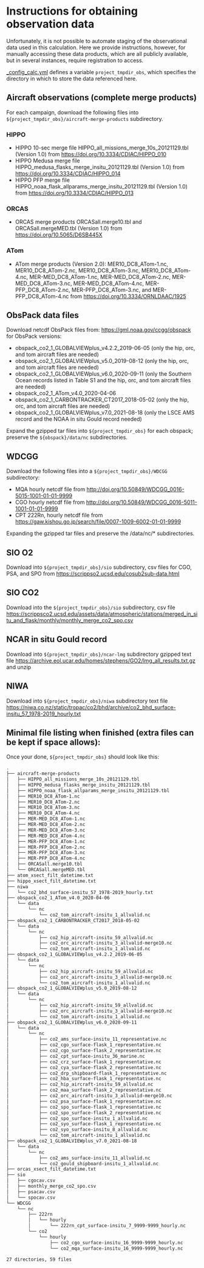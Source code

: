 # Instructions for obtaining observation data

Unfortunately, it is not possible to automate staging of the observational data used in this calculation. Here we provide instructions, however, for manually accessing these data products, which are all publicly available, but in several instances, require registration to access.

[_config_calc.yml](./_config_calc.yml) defines a variable `project_tmpdir_obs`, which specifies the directory in which to store the data referenced here.



## Aircraft observations (complete merge products)

For each campaign, download the following files into `${project_tmpdir_obs}/aircraft-merge-products` subdirectory.

### HIPPO

- HIPPO 10-sec merge file HIPPO_all_missions_merge_10s_20121129.tbl (Version 1.0) from https://doi.org/10.3334/CDIAC/HIPPO_010
- HIPPO Medusa merge file HIPPO_medusa_flasks_merge_insitu_20121129.tbl (Version 1.0) from https://doi.org/10.3334/CDIAC/HIPPO_014
- HIPPO PFP merge file HIPPO_noaa_flask_allparams_merge_insitu_20121129.tbl (Version 1.0) from https://doi.org/10.3334/CDIAC/HIPPO_013

### ORCAS

- ORCAS merge products ORCASall.merge10.tbl and ORCASall.mergeMED.tbl (Version 1.0) from https://doi.org/10.5065/D6SB445X

### ATom

- ATom merge products (Version 2.0): 
MER10_DC8_ATom-1.nc, MER10_DC8_ATom-2.nc, MER10_DC8_ATom-3.nc, MER10_DC8_ATom-4.nc, MER-MED_DC8_ATom-1.nc, MER-MED_DC8_ATom-2.nc, 
MER-MED_DC8_ATom-3.nc, MER-MED_DC8_ATom-4.nc, MER-PFP_DC8_ATom-2.nc, MER-PFP_DC8_ATom-3.nc, and MER-PFP_DC8_ATom-4.nc 
from https://doi.org/10.3334/ORNLDAAC/1925


## ObsPack data files

Download netcdf ObsPack files from:
https://gml.noaa.gov/ccgg/obspack
for ObsPack versions:
- obspack_co2_1_GLOBALVIEWplus_v4.2.2_2019-06-05 (only the hip, orc, and tom aircraft files are needed)
- obspack_co2_1_GLOBALVIEWplus_v5.0_2019-08-12 (only the hip, orc, and tom aircraft files are needed)
- obspack_co2_1_GLOBALVIEWplus_v6.0_2020-09-11 (only the Southern Ocean records listed in Table S1 and the hip, orc, and tom aircraft files are needed)
- obspack_co2_1_ATom_v4.0_2020-04-06
- obspack_co2_1_CARBONTRACKER_CT2017_2018-05-02 (only the hip, orc, and tom aircraft files are needed)
- obspack_co2_1_GLOBALVIEWplus_v7.0_2021-08-18 (only the LSCE AMS record and the NOAA in situ Gould record needed)

Expand the gzipped tar files into `${project_tmpdir_obs}` for each obspack; preserve the `${obspack}/data/nc` subdirectories.

## WDCGG

Download the following files into a `${project_tmpdir_obs}/WDCGG` subdirectory:

- MQA hourly netcdf file from http://doi.org/10.50849/WDCGG_0016-5015-1001-01-01-9999
- CGO hourly netcdf file from http://doi.org/10.50849/WDCGG_0016-5011-1001-01-01-9999
- CPT 222Rn, hourly netcdf file from https://gaw.kishou.go.jp/search/file/0007-1009-6002-01-01-9999

Expanding the gzipped tar files and preserve the /data/nc/* subdirectories.


## SIO O2

Download into `${project_tmpdir_obs}/sio` subdirectory, csv files for CGO, PSA, and SPO from https://scrippso2.ucsd.edu/cosub2sub-data.html


## SIO CO2

Download into the `${project_tmpdir_obs}/sio` subdirectory, csv file https://scrippsco2.ucsd.edu/assets/data/atmospheric/stations/merged_in_situ_and_flask/monthly/monthly_merge_co2_spo.csv


## NCAR in situ Gould record

Download into `${project_tmpdir_obs}/ncar-lmg` subdirectory gzipped text file https://archive.eol.ucar.edu/homes/stephens/GO2/lmg_all_results.txt.gz
and unzip


## NIWA

Download into `${project_tmpdir_obs}/niwa` subdirectory text file https://niwa.co.nz/static/tropac/co2/bhd/archive/co2_bhd_surface-insitu_57_1978-2019_hourly.txt


## Minimal file listing when finished (extra files can be kept if space allows):

Once your done, `${project_tmpdir_obs}` should look like this:
```bash
.
├── aircraft-merge-products
│   ├── HIPPO_all_missions_merge_10s_20121129.tbl
│   ├── HIPPO_medusa_flasks_merge_insitu_20121129.tbl
│   ├── HIPPO_noaa_flask_allparams_merge_insitu_20121129.tbl
│   ├── MER10_DC8_ATom-1.nc
│   ├── MER10_DC8_ATom-2.nc
│   ├── MER10_DC8_ATom-3.nc
│   ├── MER10_DC8_ATom-4.nc
│   ├── MER-MED_DC8_ATom-1.nc
│   ├── MER-MED_DC8_ATom-2.nc
│   ├── MER-MED_DC8_ATom-3.nc
│   ├── MER-MED_DC8_ATom-4.nc
│   ├── MER-PFP_DC8_ATom-1.nc
│   ├── MER-PFP_DC8_ATom-2.nc
│   ├── MER-PFP_DC8_ATom-3.nc
│   ├── MER-PFP_DC8_ATom-4.nc
│   ├── ORCASall.merge10.tbl
│   └── ORCASall.mergeMED.tbl
├── atom_xsect_filt_datetime.txt
├── hippo_xsect_filt_datetime.txt
├── niwa
│   └── co2_bhd_surface-insitu_57_1978-2019_hourly.txt
├── obspack_co2_1_ATom_v4.0_2020-04-06
│   └── data
│       └── nc
│           └── co2_tom_aircraft-insitu_1_allvalid.nc
├── obspack_co2_1_CARBONTRACKER_CT2017_2018-05-02
│   └── data
│       └── nc
│           ├── co2_hip_aircraft-insitu_59_allvalid.nc
│           ├── co2_orc_aircraft-insitu_3_allvalid-merge10.nc
│           └── co2_tom_aircraft-insitu_1_allvalid.nc
├── obspack_co2_1_GLOBALVIEWplus_v4.2.2_2019-06-05
│   └── data
│       └── nc
│           ├── co2_hip_aircraft-insitu_59_allvalid.nc
│           ├── co2_orc_aircraft-insitu_3_allvalid-merge10.nc
│           └── co2_tom_aircraft-insitu_1_allvalid.nc
├── obspack_co2_1_GLOBALVIEWplus_v5.0_2019-08-12
│   └── data
│       └── nc
│           ├── co2_hip_aircraft-insitu_59_allvalid.nc
│           ├── co2_orc_aircraft-insitu_3_allvalid-merge10.nc
│           └── co2_tom_aircraft-insitu_1_allvalid.nc
├── obspack_co2_1_GLOBALVIEWplus_v6.0_2020-09-11
│   └── data
│       └── nc
│           ├── co2_ams_surface-insitu_11_representative.nc
│           ├── co2_cgo_surface-flask_1_representative.nc
│           ├── co2_cgo_surface-flask_2_representative.nc
│           ├── co2_cpt_surface-insitu_36_marine.nc
│           ├── co2_crz_surface-flask_1_representative.nc
│           ├── co2_cya_surface-flask_2_representative.nc
│           ├── co2_drp_shipboard-flask_1_representative.nc
│           ├── co2_hba_surface-flask_1_representative.nc
│           ├── co2_hip_aircraft-insitu_59_allvalid.nc
│           ├── co2_maa_surface-flask_2_representative.nc
│           ├── co2_orc_aircraft-insitu_3_allvalid-merge10.nc
│           ├── co2_psa_surface-flask_1_representative.nc
│           ├── co2_spo_surface-flask_1_representative.nc
│           ├── co2_spo_surface-flask_2_representative.nc
│           ├── co2_spo_surface-insitu_1_allvalid.nc
│           ├── co2_syo_surface-flask_1_representative.nc
│           ├── co2_syo_surface-insitu_8_allvalid.nc
│           └── co2_tom_aircraft-insitu_1_allvalid.nc
├── obspack_co2_1_GLOBALVIEWplus_v7.0_2021-08-18
│   └── data
│       └── nc
│           ├── co2_ams_surface-insitu_11_allvalid.nc
│           └── co2_gould_shipboard-insitu_1_allvalid.nc
├── orcas_xsect_filt_datetime.txt
├── sio
│   ├── cgocav.csv
│   ├── monthly_merge_co2_spo.csv
│   ├── psacav.csv
│   └── spocav.csv
└── WDCGG
    └── nc
        ├── 222rn
        │   └── hourly
        │       └── 222rn_cpt_surface-insitu_7_9999-9999_hourly.nc
        └── co2
            └── hourly
                ├── co2_cgo_surface-insitu_16_9999-9999_hourly.nc
                └── co2_mqa_surface-insitu_16_9999-9999_hourly.nc

27 directories, 59 files
```
